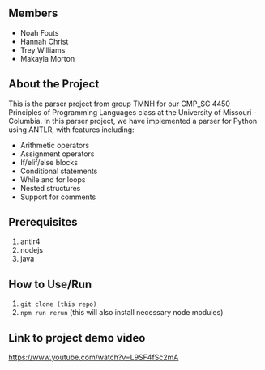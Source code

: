 ## Members
* Noah Fouts
* Hannah Christ
* Trey Williams
* Makayla Morton


## About the Project
This is the parser project from group TMNH for our CMP_SC 4450 Principles of Programming Languages class at the University of Missouri - Columbia. In this parser project, we have implemented a parser for Python using ANTLR, with features including:
* Arithmetic operators
* Assignment operators
* If/elif/else blocks
* Conditional statements
* While and for loops
* Nested structures
* Support for comments 


## Prerequisites
1) antlr4 
2) nodejs 
3) java

## How to Use/Run
1) `git clone (this repo)`
2) `npm run rerun` (this will also install necessary node modules)


## Link to project demo video
https://www.youtube.com/watch?v=L9SF4fSc2mA
